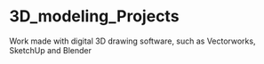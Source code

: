 # 3D_modeling_Projects
Work made with digital 3D drawing software, such as Vectorworks, SketchUp and Blender
